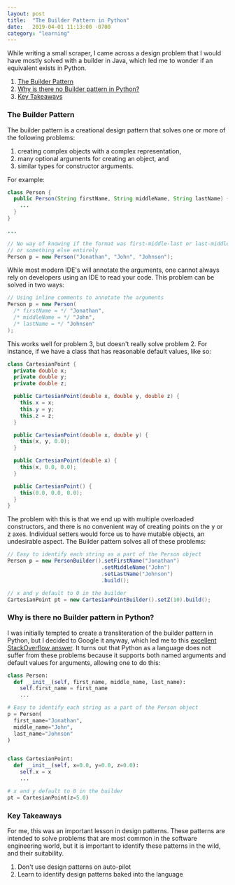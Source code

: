 ```yaml
---
layout: post
title:  "The Builder Pattern in Python"
date:   2019-04-01 11:13:00 -0700
category: "learning"
---
```


While writing a small scraper, I came across a design problem that I would have mostly solved with a builder in Java, which led me to wonder if an equivalent exists in Python.

1. [The Builder Pattern](#the-builder-pattern)
2. [Why is there no Builder pattern in Python?](#why-is-there-no-builder-pattern-in-python)
3. [Key Takeaways](#key-takeaways)

### The Builder Pattern

The builder pattern is a creational design pattern that solves one or more of the following problems:
1. creating complex objects with a complex representation,
2. many optional arguments for creating an object, and
3. similar types for constructor arguments.

For example:

```java
class Person {
  public Person(String firstName, String middleName, String lastName) {
    ...
  }
}

...

// No way of knowing if the format was first-middle-last or last-middle-first
// or something else entirely
Person p = new Person("Jonathan", "John", "Johnson");
```

While most modern IDE's will annotate the arguments, one cannot always rely on developers using an IDE to read your code. This problem can be solved in two ways:

```java
// Using inline comments to annotate the arguments
Person p = new Person(
  /* firstName = */ "Jonathan",
  /* middleName = */ "John",
  /* lastName = */ "Johnson"
);
```

This works well for problem 3, but doesn't really solve problem 2. For instance, if we have a class that has reasonable default values, like so:

```java
class CartesianPoint {
  private double x;
  private double y;
  private double z;

  public CartesianPoint(double x, double y, double z) {
    this.x = x;
    this.y = y;
    this.z = z;
  }

  public CartesianPoint(double x, double y) {
    this(x, y, 0.0);
  }

  public CartesianPoint(double x) {
    this(x, 0.0, 0.0);
  }

  public CartesianPoint() {
    this(0.0, 0.0, 0.0);
  }
}
```

The problem with this is that we end up with multiple overloaded constructors, and there is no convenient way of creating points on the y or z axes. Individual setters would force us to have mutable objects, an undesirable aspect. The Builder pattern solves all of these problems:

```java
// Easy to identify each string as a part of the Person object
Person p = new PersonBuilder().setFirstName("Jonathan")
                              .setMiddleName("John")
                              .setLastName("Johnson")
                              .build();

// x and y default to 0 in the builder
CartesianPoint pt = new CartesianPointBuilder().setZ(10).build();
```

### Why is there no Builder pattern in Python?

I was initially tempted to create a transliteration of the builder pattern in Python, but I decided to Google it anyway, which led me to this [excellent StackOverflow answer](https://stackoverflow.com/a/11977454/4014685). It turns out that Python as a language does not suffer from these problems because it supports both named arguments and default values for arguments, allowing one to do this:

```python
class Person:
  def __init__(self, first_name, middle_name, last_name):
    self.first_name = first_name
    ...

# Easy to identify each string as a part of the Person object
p = Person(
  first_name="Jonathan",
  middle_name="John",
  last_name="Johnson"
)


class CartesianPoint:
  def __init__(self, x=0.0, y=0.0, z=0.0):
    self.x = x
    ...

# x and y default to 0 in the builder
pt = CartesianPoint(z=5.0)
```

### Key Takeaways

For me, this was an important lesson in design patterns. These patterns are intended to solve problems that are most common in the software engineering world, but it is important to identify these patterns in the wild, and their suitability.

1. Don't use design patterns on auto-pilot
2. Learn to identify design patterns baked into the language
